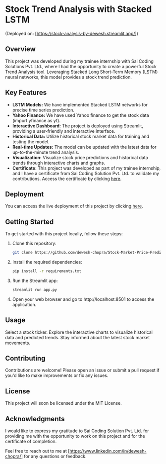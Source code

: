 # Stock Trend Analysis with Stacked LSTM

(Deployed on: [https://stock-analysis-by-dewesh.streamlit.app/])

## Overview
This project was developed during my trainee internship with Sai Coding Solutions Pvt. Ltd., where I had the opportunity to create a powerful Stock Trend Analysis tool. Leveraging Stacked Long Short-Term Memory (LSTM) neural networks, this model provides a stock trend prediction.

## Key Features
- **LSTM Models:** We have implemented Stacked LSTM networks for precise time series prediction.
- **Yahoo Finance:** We have used Yahoo finance to get the stock data (import yfinance as yf).
- **Interactive Dashboard:** The project is deployed using Streamlit, providing a user-friendly and interactive interface.
- **Historical Data:** Utilize historical stock market data for training and testing the model.
- **Real-time Updates:** The model can be updated with the latest data for up-to-the-minute trend analysis.
- **Visualization:** Visualize stock price predictions and historical data trends through interactive charts and graphs.
- **Certificate:** This project was developed as part of my trainee internship, and I have a certificate from Sai Coding Solution Pvt. Ltd. to validate my contributions. Access the certificate by clicking [here](https://drive.google.com/file/d/1j4fFCZY4kKztLe3mInN2ZyAC9z9Vkb76/view?usp=drive_link).

## Deployment
You can access the live deployment of this project by clicking [here](https://stock-analysis-by-dewesh.streamlit.app/).

## Getting Started
To get started with this project locally, follow these steps:

1. Clone this repository:
   ```bash
   git clone https://github.com/dewesh-chopra/Stock-Market-Price-Prediction.git

2. Install the required dependencies:
   ```bash
   pip install -r requirements.txt

3. Run the Streamlit app:
   ```bash
   streamlit run app.py

4. Open your web browser and go to http://localhost:8501 to access the application.

## Usage
Select a stock ticker.
Explore the interactive charts to visualize historical data and predicted trends.
Stay informed about the latest stock market movements.

## Contributing
Contributions are welcome! Please open an issue or submit a pull request if you'd like to make improvements or fix any issues.

## License
This project will soon be licensed under the MIT License.

## Acknowledgments
I would like to express my gratitude to Sai Coding Solution Pvt. Ltd. for providing me with the opportunity to work on this project and for the certificate of completion.

Feel free to reach out to me at [https://www.linkedin.com/in/dewesh-chopra/] for any questions or feedback.
